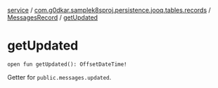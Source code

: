 [service](../../index.md) / [com.g0dkar.samplek8sproj.persistence.jooq.tables.records](../index.md) / [MessagesRecord](index.md) / [getUpdated](./get-updated.md)

# getUpdated

`open fun getUpdated(): OffsetDateTime!`

Getter for `public.messages.updated`.

